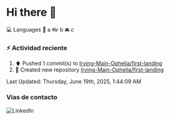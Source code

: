 # Hi there 👋

:computer: Languages
:pencil: a
:eyeglasses: b
:oncoming_automobile: c

### :zap: Actividad reciente
<!--RECENT_ACTIVITY:start-->
1. ⬆️ Pushed 1 commit(s) to [Irving-Main-Ophelia/first-landing](https://github.com/Irving-Main-Ophelia/first-landing)<br>
2. 📔 Created new repository [Irving-Main-Ophelia/first-landing](https://github.com/Irving-Main-Ophelia/first-landing)<br>
<!--RECENT_ACTIVITY:end-->
<!--RECENT_ACTIVITY:last_update-->
Last Updated: Thursday, June 19th, 2025, 1:44:09 AM
<!--RECENT_ACTIVITY:last_update_end-->

### Vías de contacto

![LinkedIn](https://www.linkedin.com/in/irving-hernández-226846205/)
